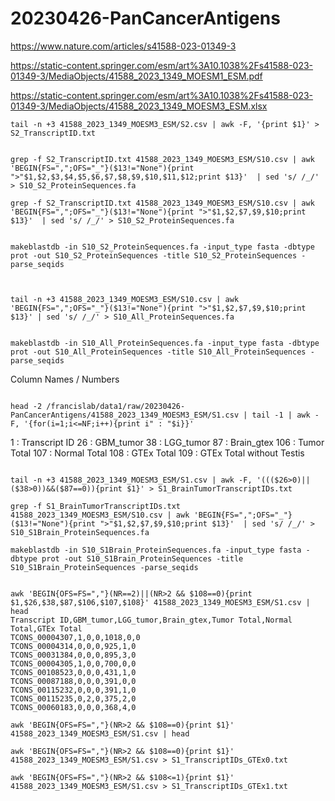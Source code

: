 

#	20230426-PanCancerAntigens


https://www.nature.com/articles/s41588-023-01349-3



https://static-content.springer.com/esm/art%3A10.1038%2Fs41588-023-01349-3/MediaObjects/41588_2023_1349_MOESM1_ESM.pdf


https://static-content.springer.com/esm/art%3A10.1038%2Fs41588-023-01349-3/MediaObjects/41588_2023_1349_MOESM3_ESM.xlsx



```
tail -n +3 41588_2023_1349_MOESM3_ESM/S2.csv | awk -F, '{print $1}' > S2_TranscriptID.txt


grep -f S2_TranscriptID.txt 41588_2023_1349_MOESM3_ESM/S10.csv | awk 'BEGIN{FS=",";OFS="_"}($13!="None"){print ">"$1,$2,$3,$4,$5,$6,$7,$8,$9,$10,$11,$12;print $13}'  | sed 's/ /_/' > S10_S2_ProteinSequences.fa

grep -f S2_TranscriptID.txt 41588_2023_1349_MOESM3_ESM/S10.csv | awk 'BEGIN{FS=",";OFS="_"}($13!="None"){print ">"$1,$2,$7,$9,$10;print $13}'  | sed 's/ /_/' > S10_S2_ProteinSequences.fa


makeblastdb -in S10_S2_ProteinSequences.fa -input_type fasta -dbtype prot -out S10_S2_ProteinSequences -title S10_S2_ProteinSequences -parse_seqids



tail -n +3 41588_2023_1349_MOESM3_ESM/S10.csv | awk 'BEGIN{FS=",";OFS="_"}($13!="None"){print ">"$1,$2,$7,$9,$10;print $13}' | sed 's/ /_/' > S10_All_ProteinSequences.fa


makeblastdb -in S10_All_ProteinSequences.fa -input_type fasta -dbtype prot -out S10_All_ProteinSequences -title S10_All_ProteinSequences -parse_seqids

```









Column Names / Numbers

```

head -2 /francislab/data1/raw/20230426-PanCancerAntigens/41588_2023_1349_MOESM3_ESM/S1.csv | tail -1 | awk -F, '{for(i=1;i<=NF;i++){print i" : "$i}}'

```


1 : Transcript ID
26 : GBM_tumor
38 : LGG_tumor
87 : Brain_gtex
106 : Tumor Total
107 : Normal Total
108 : GTEx Total
109 : GTEx Total without Testis


```

tail -n +3 41588_2023_1349_MOESM3_ESM/S1.csv | awk -F, '((($26>0)||($38>0))&&($87==0)){print $1}' > S1_BrainTumorTranscriptIDs.txt

grep -f S1_BrainTumorTranscriptIDs.txt 41588_2023_1349_MOESM3_ESM/S10.csv | awk 'BEGIN{FS=",";OFS="_"}($13!="None"){print ">"$1,$2,$7,$9,$10;print $13}'  | sed 's/ /_/' > S10_S1Brain_ProteinSequences.fa

makeblastdb -in S10_S1Brain_ProteinSequences.fa -input_type fasta -dbtype prot -out S10_S1Brain_ProteinSequences -title S10_S1Brain_ProteinSequences -parse_seqids
```



```

awk 'BEGIN{OFS=FS=","}(NR==2)||(NR>2 && $108==0){print $1,$26,$38,$87,$106,$107,$108}' 41588_2023_1349_MOESM3_ESM/S1.csv | head
Transcript ID,GBM_tumor,LGG_tumor,Brain_gtex,Tumor Total,Normal Total,GTEx Total
TCONS_00004307,1,0,0,1018,0,0
TCONS_00004314,0,0,0,925,1,0
TCONS_00031384,0,0,0,895,3,0
TCONS_00004305,1,0,0,700,0,0
TCONS_00108523,0,0,0,431,1,0
TCONS_00087188,0,0,0,391,0,0
TCONS_00115232,0,0,0,391,1,0
TCONS_00115235,0,2,0,375,2,0
TCONS_00060183,0,0,0,368,4,0

awk 'BEGIN{OFS=FS=","}(NR>2 && $108==0){print $1}' 41588_2023_1349_MOESM3_ESM/S1.csv | head

awk 'BEGIN{OFS=FS=","}(NR>2 && $108==0){print $1}' 41588_2023_1349_MOESM3_ESM/S1.csv > S1_TranscriptIDs_GTEx0.txt

awk 'BEGIN{OFS=FS=","}(NR>2 && $108<=1){print $1}' 41588_2023_1349_MOESM3_ESM/S1.csv > S1_TranscriptIDs_GTEx1.txt

```



